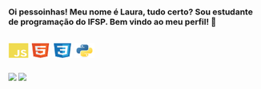 ### Oi pessoinhas! Meu nome é Laura, tudo certo? Sou estudante de programação do IFSP. Bem vindo ao meu perfil! 👀

<div style="display: inline_block"><br>
  <img align="center" alt="Laurinha-Js" height="30" width="40" src="https://raw.githubusercontent.com/devicons/devicon/master/icons/javascript/javascript-plain.svg">
  <img align="center" alt="Laurinha-Html" height="30" width="40" src="https://raw.githubusercontent.com/devicons/devicon/master/icons/html5/html5-original.svg">
  <img align="center" alt="Laurinha-Css" height="30" width="40" src="https://raw.githubusercontent.com/devicons/devicon/master/icons/css3/css3-original.svg">
  <img align="center" alt="Laurinha-Python" height="30" width="40" src="https://raw.githubusercontent.com/devicons/devicon/master/icons/python/python-original.svg">
</div>
  
  ##
 
<div> 
  <a href="https://instagram.com/laura_fenx" target="_blank"><img src="https://img.shields.io/badge/-Instagram-%23E4405F?style=for-the-badge&logo=instagram&logoColor=white" target="_blank"></a>
  <a href = "mailto:laurafercordeiro@gmail.com"><img src="https://img.shields.io/badge/-Gmail-%23333?style=for-the-badge&logo=gmail&logoColor=white" target="_blank"></a  
</div>

